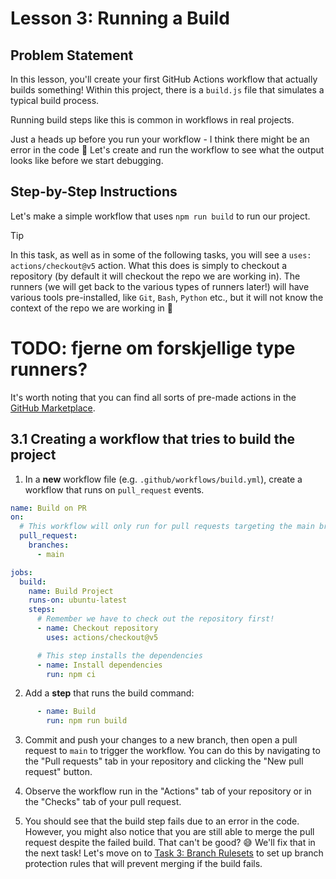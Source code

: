 # Lesson 3: Running a Build

## Problem Statement

In this lesson, you'll create your first GitHub Actions workflow that actually builds something!
Within this project, there is a `build.js` file that simulates a typical build process.

Running build steps like this is common in workflows in real projects.

Just a heads up before you run your workflow - I think there might be an error in the code 🧨
Let's create and run the workflow to see what the output looks like before we start debugging.

## Step-by-Step Instructions

Let's make a simple workflow that uses `npm run build` to run our project.

> [!TIP]
> In this task, as well as in some of the following tasks, you will see a `uses: actions/checkout@v5` action.
> What this does is simply to checkout a repository (by default it will checkout the repo we are working in).
> The runners (we will get back to the various types of runners later!) will have various tools pre-installed, like `Git`, `Bash`, `Python` etc., but it will not know the context of the repo we are working in 🤖
# TODO: fjerne om forskjellige type runners?

It's worth noting that you can find all sorts of pre-made actions in the [GitHub Marketplace](https://github.com/marketplace?type=actions).

## 3.1 Creating a workflow that tries to build the project
1. In a **new** workflow file (e.g. `.github/workflows/build.yml`), create a workflow that runs on `pull_request` events.

```yaml
name: Build on PR
on:
  # This workflow will only run for pull requests targeting the main branch
  pull_request:
    branches:
      - main

jobs:
  build:
    name: Build Project
    runs-on: ubuntu-latest
    steps:
      # Remember we have to check out the repository first!
      - name: Checkout repository
        uses: actions/checkout@v5

      # This step installs the dependencies
      - name: Install dependencies
        run: npm ci
```

2. Add a **step** that runs the build command:

```yaml
      - name: Build
        run: npm run build
```

3. Commit and push your changes to a new branch, then open a pull request to `main` to trigger the workflow.
You can do this by navigating to the "Pull requests" tab in your repository and clicking the "New pull request" button.

4. Observe the workflow run in the "Actions" tab of your repository or in the "Checks" tab of your pull request.

5. You should see that the build step fails due to an error in the code. However, you might also notice that you are still able to merge the pull request despite the failed build. That can't be good? 😅 We'll fix that in the next task! Let's move on to [Task 3: Branch Rulesets](./004-branch-rulesets.md) to set up branch protection rules that will prevent merging if the build fails.
